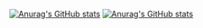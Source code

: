 [![Anurag's GitHub stats](https://github-readme-stats.vercel.app/api?username=Dishone&show_icons=true&theme=dracula)](https://github.com/anuraghazra/github-readme-stats)
[![Anurag's GitHub stats](https://github-readme-stats.vercel.app/api?username=Dishone)](https://github.com/anuraghazra/github-readme-stats)
